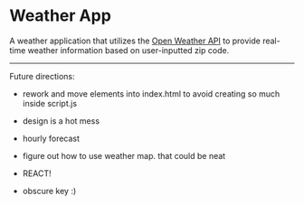 # Weather App

A weather application that utilizes the [Open Weather API](https://openweathermap.org/api) to provide real-time weather information based on user-inputted zip code.

<hr>

Future directions:
 * rework and move elements into index.html to avoid creating so much inside script.js

 * design is a hot mess

 * hourly forecast

 * figure out how to use weather map. that could be neat

 * REACT!

 * obscure key :)